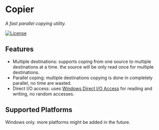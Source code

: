 # Copier

_A fast parallel copying utility._

[![License](https://img.shields.io/github/license/unlimitedsola/copier?style=flat-square)](https://github.com/unlimitedsola/copier/blob/master/LICENSE.txt)

## Features

- Multiple destinations: supports coping from one source to multiple destinations at a time. the source will be only read once for multiple destinations.
- Parallel coping: multiple destinations copying is done in completely parallel, no time are wasted. 
- Direct I/O access: uses [Windows Direct I/O Access](https://support.microsoft.com/en-us/help/100027/info-direct-drive-access-under-win32) for reading and writing, no random accesses.

## Supported Platforms

Windows only. more platforms might be added in the future.
